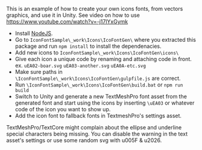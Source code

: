 This is an example of how to create your own icons fonts, from vectors graphics, and use it in Unity. 
See video on how to use https://www.youtube.com/watch?v=-j17lYxGymk

- Install [NodeJS](https://nodejs.org/en/).
- Go to `IconFontSample\_work\Icons\IcoFontGen\` where you extracted this package and run `npm install` to install the dependenacies. 
- Add new icons to `IconFontSample\_work\Icons\IcoFontGen\icons\`
- Give each icon a unique code by renaming and attaching code in front. ex. `uEA02-boar.svg` `uEA03-another.svg` `uEA0A-etc.svg`
- Make sure paths in `\IconFontSample\_work\Icons\IcoFontGen\gulpfile.js` are correct.
- Run `\IconFontSample\_work\Icons\IcoFontGen\build.bat` or `npm run build`
- Switch to Unity and generate a new TextMeshPro font asset from the generated font and start using the icons by inserting `\uEA03` or whatever code of the icon you want to show up.
- Add the icon font to fallback fonts in TextmeshPro's settings asset.

TextMeshPro/TextCore might complain about the ellipse and underline special characters being missing. You can disable the warning in the text asset's settings or use some random svg with u005F & u2026.



